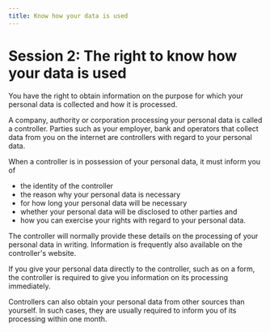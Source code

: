 ```yaml
---
title: Know how your data is used
---
```


# Session 2: The right to know how your data is used


You have the right to obtain information on the purpose for which your personal data is collected and how it is processed.

A company, authority or corporation processing your personal data is called a controller. Parties such as your employer, bank and operators that collect data from you on the internet are controllers with regard to your personal data.

When a controller is in possession of your personal data, it must inform you of

- the identity of the controller
- the reason why your personal data is necessary
- for how long your personal data will be necessary
- whether your personal data will be disclosed to other parties and
- how you can exercise your rights with regard to your personal data.

The controller will normally provide these details on the processing of your personal data in writing. Information is frequently also available on the controller's website.

If you give your personal data directly to the controller, such as on a form, the controller is required to give you information on its processing immediately.

Controllers can also obtain your personal data from other sources than yourself. In such cases, they are usually required to inform you of its processing within one month.
